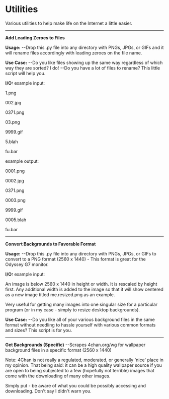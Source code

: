 # Utilities
Various utilities to help make life on the Internet a little easier.

-------------------------------
**Add Leading Zeroes to Files**

**Usage:** 
--Drop this .py file into any directory with PNGs, JPGs, or GIFs and it will rename files accordingly with leading zeroes on the file name.

**Use Case:**
--Do you like files showing up the same way regardless of which way they are sorted? I do!
--Do you have a lot of files to rename? This little script will help you.

**I/O:** 
example input: 

1.png

002.jpg

0371.png

03.png

9999.gif

5.blah

fu.bar

example output:

0001.png

0002.jpg

0371.png

0003.png

9999.gif

0005.blah

fu.bar


-------------------------------------------
**Convert Backgrounds to Favorable Format**

**Usage:** 
--Drop this .py file into any directory with PNGs, JPGs, or GIFs to convert to a PNG format (2560 x 1440) - This format is great for the Odyssey G7 monitor.

**I/O:** 
example input:

An image is below 2560 x 1440 in height or width. It is rescaled by height first. Any additional width is added to the image so that it will show centered as a new image titled me.resized.png as an example. 

Very useful for getting many images into one singular size for a particular program (or in my case - simply to resize desktop backgrounds).

**Use Case:**
--Do you like all of your various background files in the same format without needling to hassle yourself with various common formats and sizes? This script is for you. 


-------------------
**Get Backgrounds (Specific)**
--Scrapes 4chan.org/wg for wallpaper background files in a specific format (2560 x 1440)

Note: 4Chan is not really a regulated, moderated, or generally 'nice' place in my opinion. That being said: it can be a high quality wallpaper source if you are open to being subjected to a few (hopefully not terrible) images that come with the downloading of many other images. 

Simply put - be aware of what you could be possibly accessing and downloading. Don't say I didn't warn you.
